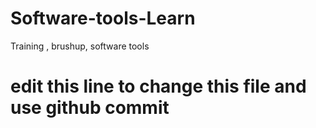 # Software-tools-Learn
Training , brushup, software tools
# edit this line to change this file and use github commit
